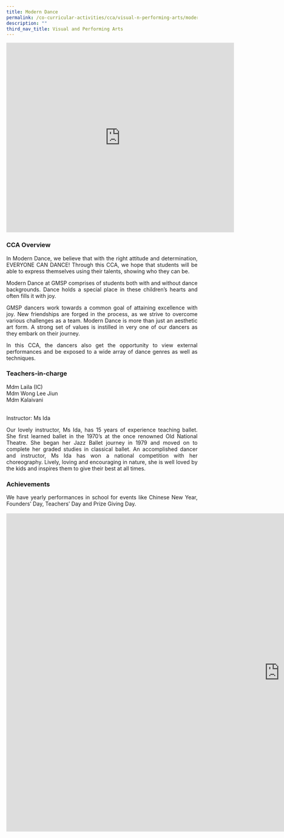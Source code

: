 ```yaml
---
title: Modern Dance
permalink: /co-curricular-activities/cca/visual-n-performing-arts/modern-dance/
description: ""
third_nav_title: Visual and Performing Arts
---
```

<iframe src="https://docs.google.com/presentation/d/e/2PACX-1vRhf7XQqKypXSdHhD9HJpQ9DhlcordozwK85_VXTC25rTN9e_Eve5LtKr_i9CrKmSp53QuiP5E32sNk/embed?start=false&amp;loop=true&amp;delayms=10000" frameborder="0" width="600" height="500" allowfullscreen="true"></iframe>

### CCA Overview
<p style="text-align: justify;">In Modern Dance, we believe that with the right attitude and determination, EVERYONE CAN DANCE! Through this CCA, we hope that students will be able to express themselves using their talents, showing who they can be.&nbsp;

</p><p style="text-align: justify;">Modern Dance at GMSP comprises of students both with and without dance backgrounds. Dance holds a special place in these children’s hearts and often fills it with joy.&nbsp;

</p><p style="text-align: justify;">GMSP dancers work towards a common goal of attaining excellence with joy. New friendships are forged in the process, as we strive to overcome various challenges as a team. Modern Dance is more than just an aesthetic art form. A strong set of values is instilled in very one of our dancers as they embark on their journey.&nbsp;

</p><p style="text-align: justify;">In this CCA, the dancers also get the opportunity to view external performances and be exposed to a wide array of dance genres as well as techniques.</p>

### Teachers-in-charge

Mdm Laila (IC) <br>
Mdm Wong Lee Jiun <br>
Mdm Kalaivani<br><br>

Instructor: Ms Ida<br>
<p style="text-align: justify;">Our lovely instructor, Ms Ida, has 15 years of experience teaching ballet. She first learned ballet in the 1970’s at the once renowned Old National Theatre. She began her Jazz Ballet journey in 1979 and moved on to complete her graded studies in classical ballet. An accomplished dancer and instructor, Ms Ida has won a national competition with her choreography. Lively, loving and encouraging in nature, she is well loved by the kids and inspires them to give their best at all times.</p>

### Achievements
<p style="text-align: justify;">We have yearly performances in school for events like Chinese New Year, Founders’ Day, Teachers’ Day and Prize Giving Day.<br><br>
	
<iframe allowfullscreen="true" height="839" width="1440" frameborder="0" src="https://docs.google.com/presentation/d/e/2PACX-1vQrd_7tJZf3u1HJdIpiFXtJyh-MLl8e8E2Y2vv6r624_q5xaW0vVN28CWibqgmyurGKZ9CWkjlaGkQN/embed?start=true&amp;loop=true&amp;delayms=3000"></iframe></p>